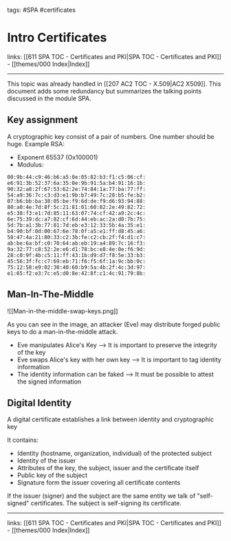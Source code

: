 tags: #SPA #certificates
 
# Intro Certificates

links: [[611 SPA TOC - Certificates and PKI|SPA TOC - Certificates and PKI]] - [[themes/000 Index|Index]]

---

This topic was already handled in [[207 AC2 TOC - X.509|AC2 X509]]. This document adds some redundancy but summarizes the talking points discussed in the module SPA. 

## Key assignment

A cryptographic key consist of a pair of numbers. One number should be huge. Example RSA:

- Exponent 65537 (Ox100001)
- Modulus:

```
00:9b:44:c9:46:b6:a5:0e:05:82:b3:f1:c5:06:cf:
e6:91:3b:52:37:6a:35:0e:9b:91:5a:b4:91:16:1b:
90:32:a8:2f:67:53:62:2e:74:84:1a:77:ba:77:ff:
54:a9:36:7c:c3:d3:e1:9b:b7:49:7c:28:b5:fe:b2:
07:b6:bb:ba:38:05:be:f9:6d:de:f9:d6:93:94:88:
80:a0:4e:7d:8f:5c:21:81:01:60:82:2e:49:82:72:
e5:38:f3:e1:7d:85:11:63:07:74:cf:42:a9:2c:4c:
6e:75:39:dc:a7:82:cf:6d:44:eb:ac:2a:d0:7b:75:
5d:7b:a1:3b:77:81:7d:eb:e3:12:33:5b:4a:35:e1:
b4:90:bf:0d:00:67:6e:78:0f:a5:e1:ff:d8:45:a6:
58:47:4a:21:80:33:c2:3b:fe:c2:cb:2f:f4:d1:c7:
ab:be:6a:bf:c0:70:64:ab:eb:19:a4:89:7c:16:f3:
9a:32:77:c8:52:2e:e6:d1:78:bc:e8:4e:0e:f6:9d:
28:c0:9f:4b:c5:11:ff:43:1b:d9:d7:f8:5e:33:b3:
45:56:3f:fc:c7:69:eb:71:f6:f5:6f:1a:9c:bb:0c:
75:12:58:e9:02:30:40:60:b9:5a:4b:2f:4c:3d:97:
e1:65:f2:e3:7c:e5:d0:8e:42:8f:c1:4c:91:79:8b:
```

## Man-In-The-Middle

![[Man-in-the-middle-swap-keys.png]]

As you can see in the image, an attacker (Eve) may distribute forged public keys to do a man-in-the-middle attack.

- Eve manipulates Alice's Key --> It is important to preserve the integrity of the key
- Eve swaps Alice's key with her own key --> It is important to tag identity information
- The identity information can be faked --> It must be possible to attest the signed information

## Digital Identity

A digital certificate establishes a link between identity and cryptographic key

It contains:

- Identity (hostname, organization, individual) of the protected subject
- Identity of the issuer
- Attributes of the key, the subject, issuer and the certificate itself
- Public key of the subject
- Signature form the issuer covering all certificate contents

If the issuer (signer) and the subject are the same entity we talk of "self-signed" certificates. The subject is self-signing its certificate.

---
links: [[611 SPA TOC - Certificates and PKI|SPA TOC - Certificates and PKI]] - [[themes/000 Index|Index]]